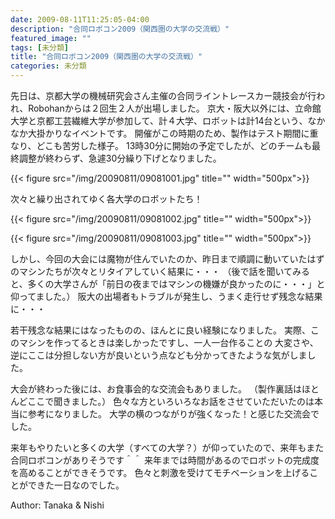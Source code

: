 ```yaml
---
date: 2009-08-11T11:25:05-04:00
description: "合同ロボコン2009（関西圏の大学の交流戦）"
featured_image: ""
tags: [未分類]
title: "合同ロボコン2009（関西圏の大学の交流戦）"
categories: 未分類
---
```


先日は、京都大学の機械研究会さん主催の合同ライントレースカー競技会が行われ、Robohanからは２回生２人が出場しました。
京大・阪大以外には、立命館大学と京都工芸繊維大学が参加して、計４大学、ロボットは計14台という、なかなか大掛かりなイベントです。
開催がこの時期のため、製作はテスト期間に重なり、どこも苦労した様子。
13時30分に開始の予定でしたが、どのチームも最終調整が終わらず、急遽30分繰り下げとなりました。

{{< figure src="/img/20090811/09081001.jpg" title="" width="500px">}}

次々と繰り出されてゆく各大学のロボットたち！

{{< figure src="/img/20090811/09081002.jpg" title="" width="500px">}}

{{< figure src="/img/20090811/09081003.jpg" title="" width="500px">}}

しかし、今回の大会には魔物が住んでいたのか、昨日まで順調に動いていたはずのマシンたちが次々とリタイアしていく結果に・・・
（後で話を聞いてみると、多くの大学さんが「前日の夜まではマシンの機嫌が良かったのに・・・」と仰ってました。）
阪大の出場者もトラブルが発生し、うまく走行せず残念な結果に・・・

若干残念な結果にはなったものの、ほんとに良い経験になりました。
実際、このマシンを作ってるときは楽しかったですし、一人一台作ることの
大変さや、逆にここは分担しない方が良いという点なども分かってきたような気がしました。

大会が終わった後には、お食事会的な交流会もありました。
（製作裏話はほとんどここで聞きました。）
色々な方といろいろなお話をさせていただいたのは本当に参考になりました。
大学の横のつながりが強くなった！と感じた交流会でした。

来年もやりたいと多くの大学（すべての大学？）が仰っていたので、来年もまた
合同ロボコンがありそうです＾＾
来年までは時間があるのでロボットの完成度を高めることができそうです。
色々と刺激を受けてモチベーションを上げることができた一日なのでした。

Author: Tanaka & Nishi
